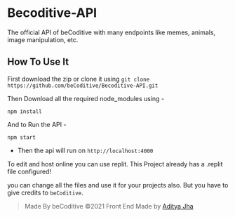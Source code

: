 # Becoditive-API
The official API of beCoditive with many endpoints like memes, animals, image manipulation, etc.

## How To Use It
First download the zip or clone it using ``git clone https://github.com/beCoditive/Becoditive-API.git``

Then Download all the required node_modules using -
```
npm install
```

And to Run the API -
```
npm start
```

- Then the api will run on `http://localhost:4000`

To edit and host online you can use replit. 
This Project already has a .replit file configured!

you can change all the files and use it for your projects also.
But you have to give credits to `beCoditive`.

> Made By beCoditive ©2021
> Front End Made by [Aditya Jha](https://github.com/AdityaXJha)
